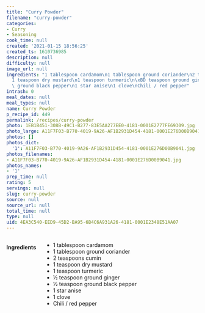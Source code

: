 ```yaml
---
title: "Curry Powder"
filename: "curry-powder"
categories:
- Curry
- Seasoning
cook_time: null
created: '2021-01-15 18:56:25'
created_ts: 1610736985
description: null
difficulty: null
image_url: null
ingredients: "1 tablespoon cardamom\n1 tablespoon ground coriander\n2 teaspoons cumin\n\
  1 teaspoon dry mustard\n1 teaspoon turmeric\n\xBD teaspoon ground ginger\n\xBD teaspoon\
  \ ground black pepper\n1 star anise\n1 clove\nChili / red pepper"
intrash: 0
meal_dates: null
meal_types: null
name: Curry Powder
p_recipe_id: 449
permalink: /recipes/curry-powder
photo: 1EB1B451-308B-49C1-B277-83E5AA277EE0-4181-0001E2777FE69309.jpg
photo_large: A11F7F03-B770-4019-9A26-AF1B2931D454-4181-0001E276D00B9041.jpg
photos: []
photos_dict:
  '1': A11F7F03-B770-4019-9A26-AF1B2931D454-4181-0001E276D00B9041.jpg
photos_filenames:
- A11F7F03-B770-4019-9A26-AF1B2931D454-4181-0001E276D00B9041.jpg
photos_names:
- '1'
prep_time: null
rating: 5
servings: null
slug: curry-powder
source: null
source_url: null
total_time: null
type: null
uid: 4EA3C540-EED9-45D2-BA95-6B4C6A931A26-4181-0001E2348E51AA07
---
```

<div class="large-8 medium-7 columns" id="writeup">	</div><!-- #writeup -->
</div><!-- #row-one -->
<div class="row" id="row-two">	<div class="medium-4 small-5 columns"><h4 id="ingredients">Ingredients</h4><div class="box box-ingredients content"><ul>
<li>1 tablespoon cardamom</li>
<li>1 tablespoon ground coriander</li>
<li>2 teaspoons cumin</li>
<li>1 teaspoon dry mustard</li>
<li>1 teaspoon turmeric</li>
<li>½ teaspoon ground ginger</li>
<li>½ teaspoon ground black pepper</li>
<li>1 star anise</li>
<li>1 clove</li>
<li>Chili / red pepper</li>
</ul>
</div>	</div>	<div class="medium-6 small-7 columns">	</div>	<div class="medium-2 columns" id="photo-sidebar">